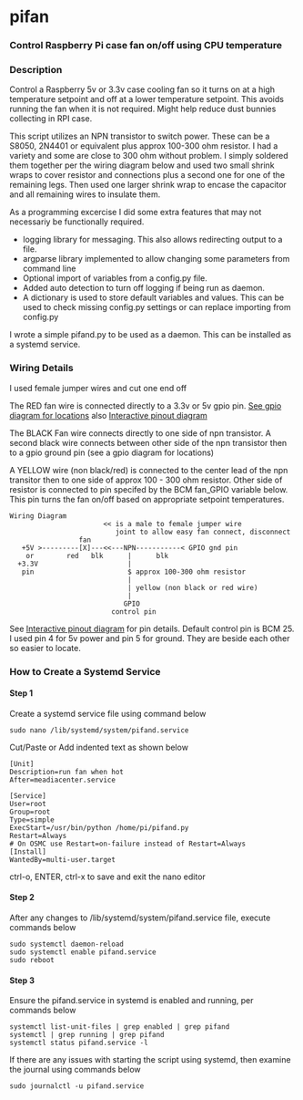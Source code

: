 # pifan
### Control Raspberry Pi case fan on/off using CPU temperature

### Description
Control a Raspberry 5v or 3.3v case cooling fan so it turns on
at a high temperature setpoint and off at a lower temperature setpoint.
This avoids running the fan when it is not required.  Might help reduce
dust bunnies collecting in RPI case.

This script utilizes an NPN transistor to switch power.
These can be a S8050, 2N4401 or equivalent plus approx 100-300 ohm resistor.  I had a variety
and some are close to 300 ohm without problem.  I simply soldered them together per the
wiring diagram below and used two small shrink wraps to cover resistor and connections
plus a second one for one of the remaining legs.
Then used one larger shrink wrap to encase the capacitor and all remaining wires to insulate them.

As a programming excercise I did some extra features that may
not necessariy be functionally required.

* logging library for messaging.  This also allows redirecting output to a file.
* argparse library implemented to allow changing some parameters from command line
* Optional import of variables from a config.py file.
* Added auto detection to turn off logging if being run as daemon.
* A dictionary is used to store default variables and values.  This can
be used to check missing config.py settings or can replace importing from config.py

I wrote a simple pifand.py to be used as a daemon.  This can be installed as a systemd service.

### Wiring Details
I used female jumper wires and cut one end off

The RED fan wire is connected directly to a 3.3v or 5v gpio pin.
[See gpio diagram for locations](https://www.raspberrypi.org/documentation/usage/gpio/)
also [Interactive pinout diagram](http://pinout.xyz/)

The BLACK Fan wire connects directly to one side of npn transistor.
A second black wire connects between other side of the npn transistor
then to a gpio ground pin (see a gpio diagram for locations)

A YELLOW wire (non black/red) is connected to the center lead of the npn transitor
then to one side of approx 100 - 300 ohm resistor. Other side of resistor is connected to
pin specifed by the BCM fan_GPIO variable below.
This pin turns the fan on/off based on appropriate setpoint temperatures.

```
Wiring Diagram
                       << is a male to female jumper wire
                          joint to allow easy fan connect, disconnect
                 fan
   +5V >---------[X]---<<---NPN-----------< GPIO gnd pin
    or        red   blk      |      blk
  +3.3V                      |
   pin                       $ approx 100-300 ohm resistor
                             |
                             | yellow (non black or red wire)
                             |
                            GPIO
                         control pin
```
See [Interactive pinout diagram](http://pinout.xyz/) for pin details.
Default control pin is BCM 25.  I used pin 4 for 5v power and pin 5 for ground.
They are beside each other so easier to locate.

### How to Create a Systemd Service

#### Step 1
Create a systemd service file using command below

    sudo nano /lib/systemd/system/pifand.service

Cut/Paste or Add indented text as shown below

    [Unit]
    Description=run fan when hot
    After=meadiacenter.service

    [Service]
    User=root
    Group=root
    Type=simple
    ExecStart=/usr/bin/python /home/pi/pifand.py
    Restart=Always
    # On OSMC use Restart=on-failure instead of Restart=Always
    [Install]
    WantedBy=multi-user.target

ctrl-o, ENTER, ctrl-x to save and exit the nano editor

#### Step 2
After any changes to /lib/systemd/system/pifand.service file,
execute commands below

    sudo systemctl daemon-reload
    sudo systemctl enable pifand.service
    sudo reboot

#### Step 3
Ensure the pifand.service in systemd is enabled and running, per commands below

    systemctl list-unit-files | grep enabled | grep pifand
    systemctl | grep running | grep pifand
    systemctl status pifand.service -l

If there are any issues with starting the script using systemd,
then examine the journal using commands below

    sudo journalctl -u pifand.service


